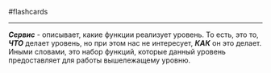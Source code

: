 #flashcards 
***
***Сервис*** - описывает, какие функции реализует уровень. То есть, это то, ***ЧТО*** делает уровень, но при этом нас не интересует, ***КАК*** он это делает.
Иными словами, это набор функций, которые данный уровень предоставляет для работы вышележащему уровню.